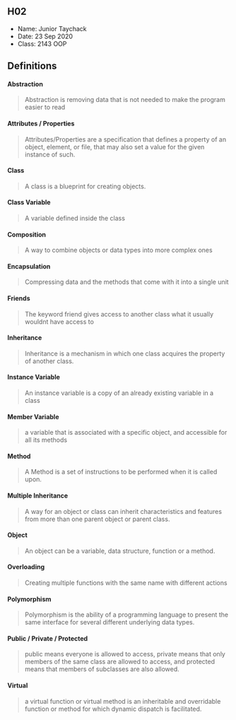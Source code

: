 ## H02

- Name: Junior Taychack
- Date: 23 Sep 2020
- Class: 2143 OOP

## Definitions

#### Abstraction
> Abstraction is removing data that is not needed to make the program easier to read

#### Attributes / Properties
> Attributes/Properties are a specification that defines a property of an object, element, or file,
> that may also set a value for the given instance of such.

#### Class
> A class is a blueprint for creating objects.

#### Class Variable
> A variable defined inside the class

#### Composition
> A way to combine objects or data types into more complex ones

#### Encapsulation
> Compressing data and the methods that come with it into a single unit

#### Friends
> The keyword friend gives access to another class what it usually wouldnt have access to

#### Inheritance
> Inheritance is a mechanism in which one class acquires the property of another class.

#### Instance Variable
> An instance variable is a copy of an already existing variable in a class

#### Member Variable
> a variable that is associated with a specific object, and accessible for all its methods

#### Method
> A Method is a set of instructions to be performed when it is called upon.

#### Multiple Inheritance
> A way for an object or class can inherit characteristics and features from more than one parent object or parent class.

#### Object
> An object can be a variable, data structure, function or a method.

#### Overloading
> Creating multiple functions with the same name with different actions

#### Polymorphism
> Polymorphism is the ability of a programming language to present the same interface for several different underlying data types.

#### Public / Private / Protected
> public means everyone is allowed to access, private means that only members of the same class are
> allowed to access, and protected means that members of subclasses are also allowed.

#### Virtual
> a virtual function or virtual method is an inheritable and overridable function or method for which dynamic dispatch is facilitated.
